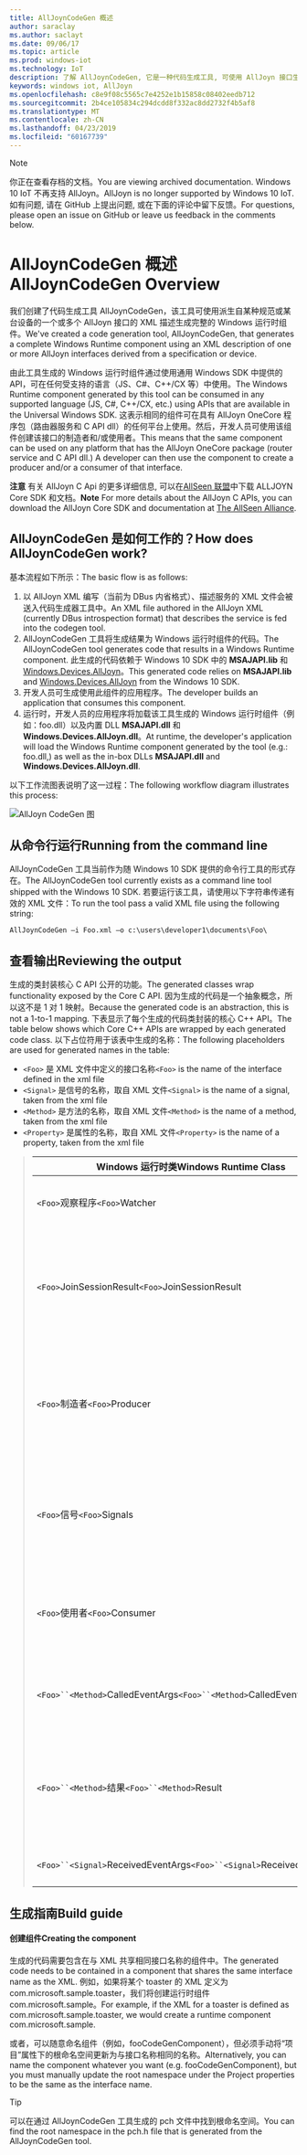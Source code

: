 ```yaml
---
title: AllJoynCodeGen 概述
author: saraclay
ms.author: saclayt
ms.date: 09/06/17
ms.topic: article
ms.prod: windows-iot
ms.technology: IoT
description: 了解 AllJoynCodeGen, 它是一种代码生成工具, 可使用 AllJoyn 接口生成完整的 Windows 运行时组件。
keywords: windows iot, AllJoyn
ms.openlocfilehash: c8e9f08c5565c7e4252e1b15858c08402eedb712
ms.sourcegitcommit: 2b4ce105834c294dcdd8f332ac8dd2732f4b5af8
ms.translationtype: MT
ms.contentlocale: zh-CN
ms.lasthandoff: 04/23/2019
ms.locfileid: "60167739"
---
```

> [!NOTE]
> <span data-ttu-id="ce294-104">你正在查看存档的文档。</span><span class="sxs-lookup"><span data-stu-id="ce294-104">You are viewing archived documentation.</span></span> <span data-ttu-id="ce294-105">Windows 10 IoT 不再支持 AllJoyn。</span><span class="sxs-lookup"><span data-stu-id="ce294-105">AllJoyn is no longer supported by Windows 10 IoT.</span></span> <span data-ttu-id="ce294-106">如有问题, 请在 GitHub 上提出问题, 或在下面的评论中留下反馈。</span><span class="sxs-lookup"><span data-stu-id="ce294-106">For questions, please open an issue on GitHub or leave us feedback in the comments below.</span></span>

# <a name="alljoyncodegen-overview"></a><span data-ttu-id="ce294-107">AllJoynCodeGen 概述</span><span class="sxs-lookup"><span data-stu-id="ce294-107">AllJoynCodeGen Overview</span></span>

<span data-ttu-id="ce294-108">我们创建了代码生成工具 AllJoynCodeGen，该工具可使用派生自某种规范或某台设备的一个或多个 AllJoyn 接口的 XML 描述生成完整的 Windows 运行时组件。</span><span class="sxs-lookup"><span data-stu-id="ce294-108">We've created a code generation tool, AllJoynCodeGen, that generates a complete Windows Runtime component using an XML description of one or more AllJoyn interfaces derived from a specification or device.</span></span>

<span data-ttu-id="ce294-109">由此工具生成的 Windows 运行时组件通过使用通用 Windows SDK 中提供的 API，可在任何受支持的语言（JS、C#、C++/CX 等）中使用。</span><span class="sxs-lookup"><span data-stu-id="ce294-109">The Windows Runtime component generated by this tool can be consumed in any supported language (JS, C#, C++/CX, etc.) using APIs that are available in the Universal Windows SDK.</span></span> <span data-ttu-id="ce294-110">这表示相同的组件可在具有 AllJoyn OneCore 程序包（路由器服务和 C API dll）的任何平台上使用。然后，开发人员可使用该组件创建该接口的制造者和/或使用者。</span><span class="sxs-lookup"><span data-stu-id="ce294-110">This means that the same component can be used on any platform that has the AllJoyn OneCore package (router service and C API dll.) A developer can then use the component to create a producer and/or a consumer of that interface.</span></span> 

<span data-ttu-id="ce294-111">**注意** 有关 AllJoyn C Api 的更多详细信息, 可以在[AllSeen 联盟](http://go.microsoft.com/fwlink/?LinkId=524584)中下载 ALLJOYN Core SDK 和文档。</span><span class="sxs-lookup"><span data-stu-id="ce294-111">**Note**  For more details about the AllJoyn C APIs, you can download the AllJoyn Core SDK and documentation at [The AllSeen Alliance](http://go.microsoft.com/fwlink/?LinkId=524584).</span></span>

## <a name="how-does-alljoyncodegen-work"></a><span data-ttu-id="ce294-112">AllJoynCodeGen 是如何工作的？</span><span class="sxs-lookup"><span data-stu-id="ce294-112">How does AllJoynCodeGen work?</span></span>

<span data-ttu-id="ce294-113">基本流程如下所示：</span><span class="sxs-lookup"><span data-stu-id="ce294-113">The basic flow is as follows:</span></span>

1. <span data-ttu-id="ce294-114">以 AllJoyn XML 编写（当前为 DBus 内省格式）、描述服务的 XML 文件会被送入代码生成器工具中。</span><span class="sxs-lookup"><span data-stu-id="ce294-114">An XML file authored in the AllJoyn XML (currently DBus introspection format) that describes the service is fed into the codegen tool.</span></span>
2. <span data-ttu-id="ce294-115">AllJoynCodeGen 工具将生成结果为 Windows 运行时组件的代码。</span><span class="sxs-lookup"><span data-stu-id="ce294-115">The AllJoynCodeGen tool generates code that results in a Windows Runtime component.</span></span> <span data-ttu-id="ce294-116">此生成的代码依赖于 Windows 10 SDK 中的 **MSAJAPI.lib** 和 [Windows.Devices.AllJoyn](https://msdn.microsoft.com/library/windows/apps/xaml/windows.devices.alljoyn.aspx)。</span><span class="sxs-lookup"><span data-stu-id="ce294-116">This generated code relies on **MSAJAPI.lib** and [Windows.Devices.AllJoyn](https://msdn.microsoft.com/library/windows/apps/xaml/windows.devices.alljoyn.aspx) from the Windows 10 SDK.</span></span>
3. <span data-ttu-id="ce294-117">开发人员可生成使用此组件的应用程序。</span><span class="sxs-lookup"><span data-stu-id="ce294-117">The developer builds an application that consumes this component.</span></span>
4. <span data-ttu-id="ce294-118">运行时，开发人员的应用程序将加载该工具生成的 Windows 运行时组件（例如：foo.dll）以及内置 DLL **MSAJAPI.dll** 和 **Windows.Devices.AllJoyn.dll**。</span><span class="sxs-lookup"><span data-stu-id="ce294-118">At runtime, the developer's application will load the Windows Runtime component generated by the tool (e.g.: foo.dll,) as well as the in-box DLLs **MSAJAPI.dll** and **Windows.Devices.AllJoyn.dll**.</span></span>

<span data-ttu-id="ce294-119">以下工作流图表说明了这一过程：</span><span class="sxs-lookup"><span data-stu-id="ce294-119">The following workflow diagram illustrates this process:</span></span>

![AllJoyn CodeGen 图](../media/AllJoyn/alljoyncodegen.png)

## <a name="running-from-the-command-line"></a><span data-ttu-id="ce294-121">从命令行运行</span><span class="sxs-lookup"><span data-stu-id="ce294-121">Running from the command line</span></span>

<span data-ttu-id="ce294-122">AllJoynCodeGen 工具当前作为随 Windows 10 SDK 提供的命令行工具的形式存在。</span><span class="sxs-lookup"><span data-stu-id="ce294-122">The AllJoynCodeGen tool currently exists as a command line tool shipped with the Windows 10 SDK.</span></span> <span data-ttu-id="ce294-123">若要运行该工具，请使用以下字符串传递有效的 XML 文件：</span><span class="sxs-lookup"><span data-stu-id="ce294-123">To run the tool pass a valid XML file using the following string:</span></span>

    AllJoynCodeGen –i Foo.xml –o c:\users\developer1\documents\Foo\

## <a name="reviewing-the-output"></a><span data-ttu-id="ce294-124">查看输出</span><span class="sxs-lookup"><span data-stu-id="ce294-124">Reviewing the output</span></span>

<span data-ttu-id="ce294-125">生成的类封装核心 C API 公开的功能。</span><span class="sxs-lookup"><span data-stu-id="ce294-125">The generated classes wrap functionality exposed by the Core C API.</span></span> <span data-ttu-id="ce294-126">因为生成的代码是一个抽象概念，所以这不是 1 对 1 映射。</span><span class="sxs-lookup"><span data-stu-id="ce294-126">Because the generated code is an abstraction, this is not a 1-to-1 mapping.</span></span> <span data-ttu-id="ce294-127">下表显示了每个生成的代码类封装的核心 C++ API。</span><span class="sxs-lookup"><span data-stu-id="ce294-127">The table below shows which Core C++ APIs are wrapped by each generated code class.</span></span> <span data-ttu-id="ce294-128">以下占位符用于该表中生成的名称：</span><span class="sxs-lookup"><span data-stu-id="ce294-128">The following placeholders are used for generated names in the table:</span></span>

* <span data-ttu-id="ce294-129">`<Foo>` 是 XML 文件中定义的接口名称</span><span class="sxs-lookup"><span data-stu-id="ce294-129">`<Foo>` is the name of the interface defined in the xml file</span></span>
* <span data-ttu-id="ce294-130">`<Signal>` 是信号的名称，取自 XML 文件</span><span class="sxs-lookup"><span data-stu-id="ce294-130">`<Signal>` is the name of a signal, taken from the xml file</span></span>
* <span data-ttu-id="ce294-131">`<Method>` 是方法的名称，取自 XML 文件</span><span class="sxs-lookup"><span data-stu-id="ce294-131">`<Method>` is the name of a method, taken from the xml file</span></span>
* <span data-ttu-id="ce294-132">`<Property>` 是属性的名称，取自 XML 文件</span><span class="sxs-lookup"><span data-stu-id="ce294-132">`<Property>` is the name of a property, taken from the xml file</span></span>


> | <span data-ttu-id="ce294-133">Windows 运行时类</span><span class="sxs-lookup"><span data-stu-id="ce294-133">Windows Runtime Class</span></span> |  | <span data-ttu-id="ce294-134">描述</span><span class="sxs-lookup"><span data-stu-id="ce294-134">Description</span></span> | <span data-ttu-id="ce294-135">核心 C++ API</span><span class="sxs-lookup"><span data-stu-id="ce294-135">Core C++ API</span></span> |
> | ------------------------ | --- | --------- | ---------- |
> | <span data-ttu-id="ce294-136">`<Foo>`观察程序</span><span class="sxs-lookup"><span data-stu-id="ce294-136">`<Foo>`Watcher</span></span> |  | <span data-ttu-id="ce294-137">搜索宣传目标服务的制造者</span><span class="sxs-lookup"><span data-stu-id="ce294-137">Searches for producers that advertise the target service</span></span> | <span data-ttu-id="ce294-138">*BusListener* 类；*BusAttachment* 类</span><span class="sxs-lookup"><span data-stu-id="ce294-138">*BusListener* class; *BusAttachment* class</span></span> |
> | <span data-ttu-id="ce294-139">`<Foo>`JoinSessionResult</span><span class="sxs-lookup"><span data-stu-id="ce294-139">`<Foo>`JoinSessionResult</span></span> |  | <span data-ttu-id="ce294-140">报告加入会话是成功还是失败，并且在成功加入后，公开该会话的 `<Foo>Consumer` 实例。</span><span class="sxs-lookup"><span data-stu-id="ce294-140">Reports the success or failure of joining a session, and exposes a `<Foo>Consumer` instance for the session if the join was successful.</span></span> | <span data-ttu-id="ce294-141">*JoinSessionAsyncCB* 类；*QStatus*</span><span class="sxs-lookup"><span data-stu-id="ce294-141">*JoinSessionAsyncCB* class; *QStatus*</span></span> |
> | <span data-ttu-id="ce294-142">`<Foo>`制造者</span><span class="sxs-lookup"><span data-stu-id="ce294-142">`<Foo>`Producer</span></span> |  | <span data-ttu-id="ce294-143">宣传服务并公开 AllJoyn 事件的处理程序。</span><span class="sxs-lookup"><span data-stu-id="ce294-143">Advertises a service and exposes handlers for AllJoyn events.</span></span> | <span data-ttu-id="ce294-144">*BusObject* 类；*BusAttachment* 类；*InterfaceDescription* 类；*SessionPortListener* 类；*Message* 类</span><span class="sxs-lookup"><span data-stu-id="ce294-144">*BusObject* class; *BusAttachment* class; *InterfaceDescription* class; *SessionPortListener* class; *Message* class</span></span> |
> | <span data-ttu-id="ce294-145">`<Foo>`信号</span><span class="sxs-lookup"><span data-stu-id="ce294-145">`<Foo>`Signals</span></span> |  | <span data-ttu-id="ce294-146">公开用于发送和接收信号的方法和处理程序。</span><span class="sxs-lookup"><span data-stu-id="ce294-146">Exposes methods and handlers to send and receive signals.</span></span> <span data-ttu-id="ce294-147">制造者和使用者两者均可使用。</span><span class="sxs-lookup"><span data-stu-id="ce294-147">Used by both producers and consumers.</span></span> | <span data-ttu-id="ce294-148">*BusObject* 类；*InterfaceDescription* 类；*Message* 类</span><span class="sxs-lookup"><span data-stu-id="ce294-148">*BusObject* class; *InterfaceDescription* class; *Message* class</span></span> |
> | <span data-ttu-id="ce294-149">`<Foo>`使用者</span><span class="sxs-lookup"><span data-stu-id="ce294-149">`<Foo>`Consumer</span></span> |  | <span data-ttu-id="ce294-150">与发现的服务进行交互。</span><span class="sxs-lookup"><span data-stu-id="ce294-150">Interacts with a service after it has been discovered.</span></span> | <span data-ttu-id="ce294-151">*ProxyBusObject* 类；*InterfaceDescription* 类；*SessionListener* 类；*Message* 类</span><span class="sxs-lookup"><span data-stu-id="ce294-151">*ProxyBusObject* class; *InterfaceDescription* class; *SessionListener* class; *Message* class</span></span> |
> | <span data-ttu-id="ce294-152">`<Foo>``<Method>`CalledEventArgs</span><span class="sxs-lookup"><span data-stu-id="ce294-152">`<Foo>``<Method>`CalledEventArgs</span></span> |  | <span data-ttu-id="ce294-153">传递给 `EventAdapters.<Foo>ServiceEventAdapter` 中方法的参数。</span><span class="sxs-lookup"><span data-stu-id="ce294-153">Arguments passed to methods in `EventAdapters.<Foo>ServiceEventAdapter`.</span></span> | <span data-ttu-id="ce294-154">*Message* 类</span><span class="sxs-lookup"><span data-stu-id="ce294-154">*Message* class</span></span> |
> | <span data-ttu-id="ce294-155">`<Foo>``<Method>`结果</span><span class="sxs-lookup"><span data-stu-id="ce294-155">`<Foo>``<Method>`Result</span></span> |  | <span data-ttu-id="ce294-156">I<Foo>Service 中的方法实现用它来报告调用是成功还是失败，以及报告任何返回值。</span><span class="sxs-lookup"><span data-stu-id="ce294-156">Used by method implementations in I<Foo>Service to report the success or failure of the call, as well as any return values.</span></span> | <span data-ttu-id="ce294-157">*Message* 类；*QStatus*</span><span class="sxs-lookup"><span data-stu-id="ce294-157">*Message* class; *QStatus*</span></span> |
> | <span data-ttu-id="ce294-158">`<Foo>``<Signal>`ReceivedEventArgs</span><span class="sxs-lookup"><span data-stu-id="ce294-158">`<Foo>``<Signal>`ReceivedEventArgs</span></span> |  | <span data-ttu-id="ce294-159">传递给 <Foo>Signal 中信号的参数。</span><span class="sxs-lookup"><span data-stu-id="ce294-159">Arguments passed to a signal in <Foo>Signals.</span></span> | <span data-ttu-id="ce294-160">*Message* 类</span><span class="sxs-lookup"><span data-stu-id="ce294-160">*Message* class</span></span> |


## <a name="build-guide"></a><span data-ttu-id="ce294-161">生成指南</span><span class="sxs-lookup"><span data-stu-id="ce294-161">Build guide</span></span>

#### <a name="creating-the-component"></a><span data-ttu-id="ce294-162">创建组件</span><span class="sxs-lookup"><span data-stu-id="ce294-162">Creating the component</span></span>

<span data-ttu-id="ce294-163">生成的代码需要包含在与 XML 共享相同接口名称的组件中。</span><span class="sxs-lookup"><span data-stu-id="ce294-163">The generated code needs to be contained in a component that shares the same interface name as the XML.</span></span> <span data-ttu-id="ce294-164">例如，如果将某个 toaster 的 XML 定义为 com.microsoft.sample.toaster，我们将创建运行时组件 com.microsoft.sample。</span><span class="sxs-lookup"><span data-stu-id="ce294-164">For example, if the XML for a toaster is defined as com.microsoft.sample.toaster, we would create a runtime component com.microsoft.sample.</span></span> 

<span data-ttu-id="ce294-165">或者，可以随意命名组件（例如，fooCodeGenComponent），但必须手动将“项目”属性下的根命名空间更新为与接口名称相同的名称。</span><span class="sxs-lookup"><span data-stu-id="ce294-165">Alternatively, you can name the component whatever you want (e.g. fooCodeGenComponent), but you must manually update the root namespace under the Project properties to be the same as the interface name.</span></span>

> [!TIP]
> <span data-ttu-id="ce294-166">可以在通过 AllJoynCodeGen 工具生成的 pch 文件中找到根命名空间。</span><span class="sxs-lookup"><span data-stu-id="ce294-166">You can find the root namespace in the pch.h file that is generated from the AllJoynCodeGen tool.</span></span>
